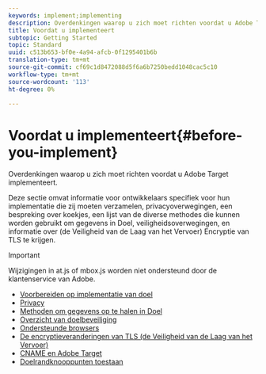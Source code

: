 ```yaml
---
keywords: implement;implementing
description: Overdenkingen waarop u zich moet richten voordat u Adobe Target implementeert.
title: Voordat u implementeert
subtopic: Getting Started
topic: Standard
uuid: c513b653-bf0e-4a94-afcb-0f1295401b6b
translation-type: tm+mt
source-git-commit: cf69c1d8472088d5f6a6b7250bedd1048cac5c10
workflow-type: tm+mt
source-wordcount: '113'
ht-degree: 0%

---
```



# Voordat u implementeert{#before-you-implement}

Overdenkingen waarop u zich moet richten voordat u Adobe Target implementeert.

Deze sectie omvat informatie voor ontwikkelaars specifiek voor hun implementatie die zij moeten verzamelen, privacyoverwegingen, een bespreking over koekjes, een lijst van de diverse methodes die kunnen worden gebruikt om gegevens in Doel, veiligheidsoverwegingen, en informatie over (de Veiligheid van de Laag van het Vervoer) Encryptie van TLS te krijgen.

>[!IMPORTANT]
>
>Wijzigingen in at.js of mbox.js worden niet ondersteund door de klantenservice van Adobe.

- [Voorbereiden op implementatie van doel](prepare-to-implement-target.md)
- [Privacy](c-privacy/privacy.md)
- [Methoden om gegevens op te halen in Doel](c-methods-to-get-data-into-target/methods-to-get-data-into-target.md)
- [Overzicht van doelbeveiliging](target-security-overview.md)
- [Ondersteunde browsers](supported-browsers.md)
- [De encryptieveranderingen van TLS (de Veiligheid van de Laag van het Vervoer)](tls-transport-layer-security-encryption.md)
- [CNAME en Adobe Target](implement-cname-support-in-target.md)
- [Doelrandknooppunten toestaan](/help/c-implementing-target/c-considerations-before-you-implement-target/white-list-edges.md)